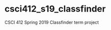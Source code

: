 # csci412_s19_classfinder

CSCI 412 Spring 2019 Classfinder term project

[](https://gitlab.cs.wwu.edu/richarz/412_s19_classfinder/wikis/CHECKPOINT_1)

